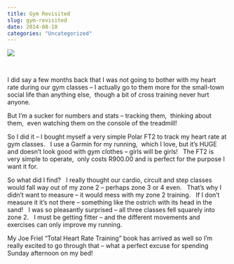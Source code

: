 ```yaml
---
title: Gym Revisited
slug: gym-revisited
date: 2014-08-10
categories: "Uncategorized"
---
```


<p><img src="https://res.cloudinary.com/dy6grlu8z/image/upload/v1558842174/h5xmbxgoy8ndr1izsqo8.jpg"/></p>
<p> </p>
<p>I did say a few months back that I was not going to bother with my heart rate during our gym classes – I actually go to them more for the small-town social life than anything else,  though a bit of cross training never hurt anyone.</p>
<p>But I’m a sucker for numbers and stats – tracking them,  thinking about them,  even watching them on the console of the treadmill!</p>
<p>So I did it – I bought myself a very simple Polar FT2 to track my heart rate at gym classes.   I use a Garmin for my running,  which I love, but it’s HUGE and doesn’t look good with gym clothes – girls will be girls!   The FT2 is very simple to operate,  only costs R900.00 and is perfect for the purpose I want it for.</p>
<p>So what did I find?   I really thought our cardio, circuit and step classes would fall way out of my zone 2 – perhaps zone 3 or 4 even.   That’s why I didn’t want to measure – it would mess with my zone 2 training.   If I don’t measure it it’s not there – something like the ostrich with its head in the sand!   I was so pleasantly surprised – all three classes fell squarely into zone 2.   I must be getting fitter – and the different movements and exercises can only improve my running.</p>
<p>My Joe Friel “Total Heart Rate Training” book has arrived as well so I’m really excited to go through that – what a perfect excuse for spending Sunday afternoon on my bed!</p>







